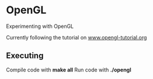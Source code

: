 # OpenGL
Experimenting with OpenGL

Currently following the tutorial on www.opengl-tutorial.org

## Executing
Compile code with
 **make all**
Run code with
 **./opengl**